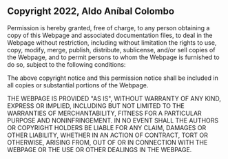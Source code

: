 ## Copyright 2022, Aldo Aníbal Colombo

Permission is hereby granted, free of charge, to any person obtaining a copy of this Webpage and associated documentation files, to deal in the Webpage without restriction, including without limitation the rights to use, copy, modify, merge, publish, distribute, sublicense, and/or sell copies of the Webpage, and to permit persons to whom the Webpage is furnished to do so, subject to the following conditions:

The above copyright notice and this permission notice shall be included in all copies or substantial portions of the Webpage.

THE WEBPAGE IS PROVIDED "AS IS", WITHOUT WARRANTY OF ANY KIND, EXPRESS OR IMPLIED, INCLUDING BUT NOT LIMITED TO THE WARRANTIES OF MERCHANTABILITY, FITNESS FOR A PARTICULAR PURPOSE AND NONINFRINGEMENT. IN NO EVENT SHALL THE AUTHORS OR COPYRIGHT HOLDERS BE LIABLE FOR ANY CLAIM, DAMAGES OR OTHER LIABILITY, WHETHER IN AN ACTION OF CONTRACT, TORT OR OTHERWISE, ARISING FROM, OUT OF OR IN CONNECTION WITH THE WEBPAGE OR THE USE OR OTHER DEALINGS IN THE WEBPAGE.
